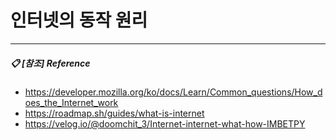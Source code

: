# 인터넷의 동작 원리













-----------

##### :clipboard: [참조] Reference

- https://developer.mozilla.org/ko/docs/Learn/Common_questions/How_does_the_Internet_work
- https://roadmap.sh/guides/what-is-internet
- https://velog.io/@doomchit_3/Internet-internet-what-how-IMBETPY

